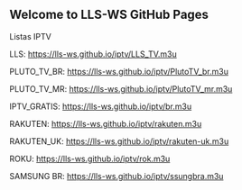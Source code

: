 ## Welcome to LLS-WS GitHub Pages

Listas IPTV

LLS: https://lls-ws.github.io/iptv/LLS_TV.m3u

PLUTO_TV_BR: https://lls-ws.github.io/iptv/PlutoTV_br.m3u

PLUTO_TV_MR: https://lls-ws.github.io/iptv/PlutoTV_mr.m3u

IPTV_GRATIS: https://lls-ws.github.io/iptv/br.m3u

RAKUTEN: https://lls-ws.github.io/iptv/rakuten.m3u

RAKUTEN_UK: https://lls-ws.github.io/iptv/rakuten-uk.m3u

ROKU: https://lls-ws.github.io/iptv/rok.m3u

SAMSUNG BR: https://lls-ws.github.io/iptv/ssungbra.m3u
